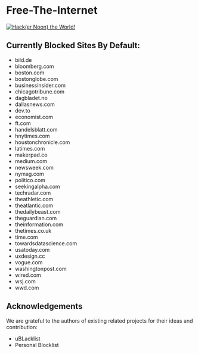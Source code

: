 # Free-The-Internet

[![Hack(er Noon) the World!](https://img.youtube.com/vi/u3CKgkyc7Qo/0.jpg)](https://www.youtube.com/watch?v=u3CKgkyc7Qo)

## Currently Blocked Sites By Default:
* bild.de
* bloomberg.com
* boston.com
* bostonglobe.com
* businessinsider.com
* chicagotribune.com
* dagbladet.no
* dallasnews.com
* dev.to
* economist.com
* ft.com
* handelsblatt.com
* hnytimes.com
* houstonchronicle.com
* latimes.com
* makerpad.co
* medium.com
* newsweek.com
* nymag.com
* politico.com
* seekingalpha.com
* techradar.com
* theathletic.com
* theatlantic.com
* thedailybeast.com
* theguardian.com
* theinformation.com
* thetimes.co.uk
* time.com
* towardsdatascience.com
* usatoday.com
* uxdesign.cc
* vogue.com
* washingtonpost.com
* wired.com
* wsj.com
* wwd.com

## Acknowledgements

We are grateful to the authors of existing related projects for their ideas and contribution:
* uBLacklist
* Personal Blocklist
